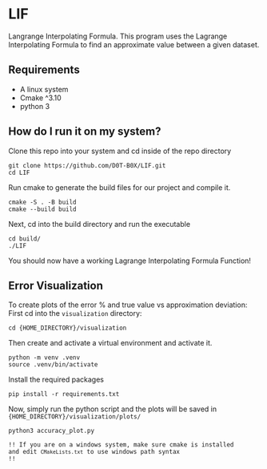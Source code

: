 # LIF

Langrange Interpolating Formula. This program uses the Lagrange Interpolating Formula to find an approximate value between a given dataset.

## Requirements

- A linux system
- Cmake ^3.10
- python 3

## How do I run it on my system?

Clone this repo into your system and cd inside of the repo directory

```
git clone https://github.com/D0T-B0X/LIF.git
cd LIF
```

Run cmake to generate the build files for our project and compile it.

```
cmake -S . -B build
cmake --build build
```

Next, cd into the build directory and run the executable

```
cd build/
./LIF
```

You should now have a working Lagrange Interpolating Formula Function!

## Error Visualization

To create plots of the error % and true value vs approximation deviation:
First cd into the `visualization` directory:

```
cd {HOME_DIRECTORY}/visualization
```

Then create and activate a virtual environment and activate it.

```
python -m venv .venv
source .venv/bin/activate
```

Install the required packages

```
pip install -r requirements.txt
```

Now, simply run the python script and the plots will be saved in `{HOME_DIRECTORY}/visualization/plots/`

```
python3 accuracy_plot.py
```

<code>!! If you are on a windows system, make sure cmake is installed and edit `CMakeLists.txt` to use windows path syntax !!</code>